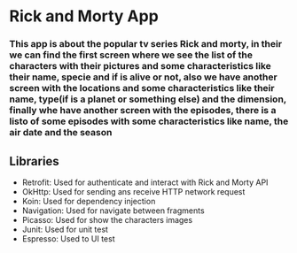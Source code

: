 # Rick and Morty App

### This app is about the popular tv series Rick and morty, in their we can find the first screen where we see the list of the characters with their pictures and some characteristics like their name, specie and if is alive or not, also we have another screen with the locations and some characteristics like their name, type(if is a planet or something else) and the dimension, finally whe have another screen with the episodes, there is a listo of some episodes with some characteristics like name, the air date and the season


## Libraries

* Retrofit: Used for authenticate and interact with Rick and Morty API
* OkHttp: Used for sending ans receive HTTP network request
* Koin: Used for dependency injection
* Navigation: Used for navigate between fragments
* Picasso: Used for show the characters images
* Junit: Used for unit test
* Espresso: Used to UI test

